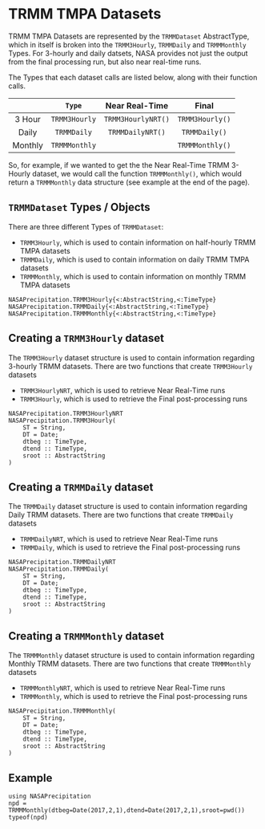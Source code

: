# TRMM TMPA Datasets

TRMM TMPA Datasets are represented by the `TRMMDataset` AbstractType, which in itself is broken into the `TRMM3Hourly`, `TRMMDaily` and `TRMMMonthly` Types.  For 3-hourly and daily datsets, NASA provides not just the output from the final processing run, but also near real-time runs.

The Types that each dataset calls are listed below, along with their function calls.

|          |    `Type`     |   Near Real-Time   |      Final      |
| :------: | :-----------: | :----------------: | :-------------: |
|  3 Hour  | `TRMM3Hourly` | `TRMM3HourlyNRT()` | `TRMM3Hourly()` |
|   Daily  |  `TRMMDaily`  |  `TRMMDailyNRT()`  |  `TRMMDaily()`  |
|  Monthly | `TRMMMonthly` |                    | `TRMMMonthly()` |

So, for example, if we wanted to get the the Near Real-Time TRMM 3-Hourly dataset, we would call the function `TRMMMonthly()`, which would return a `TRMMMonthly` data structure (see example at the end of the page).

## `TRMMDataset` Types / Objects

There are three different Types of `TRMMDataset`:
* `TRMM3Hourly`, which is used to contain information on half-hourly TRMM TMPA datasets
* `TRMMDaily`, which is used to contain information on daily TRMM TMPA datasets
* `TRMMMonthly`, which is used to contain information on monthly TRMM TMPA datasets

```@docs
NASAPrecipitation.TRMM3Hourly{<:AbstractString,<:TimeType}
NASAPrecipitation.TRMMDaily{<:AbstractString,<:TimeType}
NASAPrecipitation.TRMMMonthly{<:AbstractString,<:TimeType}
```

## Creating a `TRMM3Hourly` dataset

The `TRMM3Hourly` dataset structure is used to contain information regarding 3-hourly TRMM datasets.  There are two functions that create `TRMM3Hourly` datasets
* `TRMM3HourlyNRT`, which is used to retrieve Near Real-Time runs
* `TRMM3Hourly`, which is used to retrieve the Final post-processing runs

```@docs
NASAPrecipitation.TRMM3HourlyNRT
NASAPrecipitation.TRMM3Hourly(
    ST = String,
    DT = Date;
    dtbeg :: TimeType,
    dtend :: TimeType,
    sroot :: AbstractString
)
```

## Creating a `TRMMDaily` dataset

The `TRMMDaily` dataset structure is used to contain information regarding Daily TRMM datasets.  There are two functions that create `TRMMDaily` datasets
* `TRMMDailyNRT`, which is used to retrieve Near Real-Time runs
* `TRMMDaily`, which is used to retrieve the Final post-processing runs

```@docs
NASAPrecipitation.TRMMDailyNRT
NASAPrecipitation.TRMMDaily(
    ST = String,
    DT = Date;
    dtbeg :: TimeType,
    dtend :: TimeType,
    sroot :: AbstractString
)
```

## Creating a `TRMMMonthly` dataset

The `TRMMMonthly` dataset structure is used to contain information regarding Monthly TRMM datasets.  There are two functions that create `TRMMMonthly` datasets
* `TRMMMonthlyNRT`, which is used to retrieve Near Real-Time runs
* `TRMMMonthly`, which is used to retrieve the Final post-processing runs

```@docs
NASAPrecipitation.TRMMMonthly(
    ST = String,
    DT = Date;
    dtbeg :: TimeType,
    dtend :: TimeType,
    sroot :: AbstractString
)
```

## Example

```@repl
using NASAPrecipitation
npd = TRMMMonthly(dtbeg=Date(2017,2,1),dtend=Date(2017,2,1),sroot=pwd())
typeof(npd)
```
